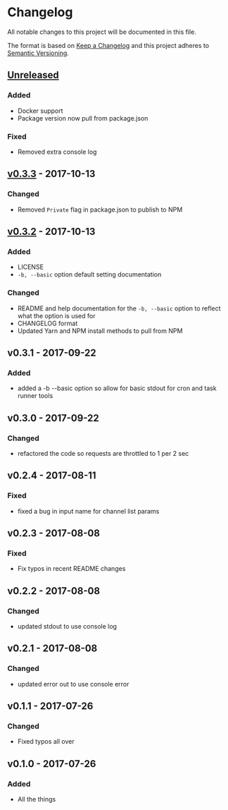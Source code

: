 # Changelog
All notable changes to this project will be documented in this file.

The format is based on [Keep a Changelog](http://keepachangelog.com/en/1.0.0/)
and this project adheres to [Semantic Versioning](http://semver.org/spec/v2.0.0.html).

## [Unreleased]
### Added
- Docker support
- Package version now pull from package.json

### Fixed
- Removed extra console log

## [v0.3.3] - 2017-10-13
### Changed
- Removed `Private` flag in package.json to publish to NPM

## [v0.3.2] - 2017-10-13
### Added
- LICENSE
- `-b, --basic` option default setting documentation

### Changed
- README and help documentation for the `-b, --basic` option to reflect what the option is used for
- CHANGELOG format
- Updated Yarn and NPM install methods to pull from NPM

## v0.3.1 - 2017-09-22
### Added
- added a -b --basic option so allow for basic stdout for cron and task runner tools

## v0.3.0 - 2017-09-22
### Changed
 - refactored the code so requests are throttled to 1 per 2 sec

## v0.2.4 - 2017-08-11
### Fixed
- fixed a bug in input name for channel list params

## v0.2.3 - 2017-08-08
### Fixed
- Fix typos in recent README changes

## v0.2.2 - 2017-08-08
### Changed
- updated stdout to use console log

## v0.2.1 - 2017-08-08
### Changed
- updated error out to use console error

## v0.1.1 - 2017-07-26
### Changed
- Fixed typos all over

## v0.1.0 - 2017-07-26
### Added
- All the things

[Unreleased]: https://github.com/wearefine/slack-archive-bot/compare/v0.3.3...HEAD
[v0.3.3]: https://github.com/wearefine/slack-archive-bot/compare/v0.3.2...v0.3.3
[v0.3.2]: https://github.com/wearefine/slack-archive-bot/compare/v0.3.1...v0.3.2
